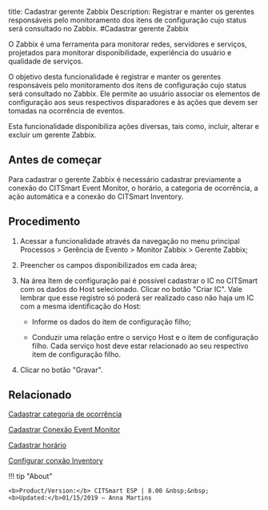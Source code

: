 title: Cadastrar gerente Zabbix
Description: Registrar e manter os gerentes responsáveis pelo monitoramento dos itens de configuração cujo status será consultado no Zabbix.
#Cadastrar gerente Zabbix

O Zabbix é uma ferramenta para monitorar redes, servidores e serviços,
projetados para monitorar disponibilidade, experiência do usuário e qualidade de
serviços.

O objetivo desta funcionalidade é registrar e manter os gerentes responsáveis
pelo monitoramento dos itens de configuração cujo status será consultado no
Zabbix. Ele permite ao usuário associar os elementos de configuração aos seus
respectivos disparadores e às ações que devem ser tomadas na ocorrência de
eventos.

Esta funcionalidade disponibiliza ações diversas, tais como, incluir, alterar e
excluir um gerente Zabbix.

Antes de começar
--------------------

Para cadastrar o gerente Zabbix é necessário cadastrar previamente a conexão do
CITSmart Event Monitor, o horário, a categoria de ocorrência, a ação automática
e a conexão do CITSmart Inventory.

Procedimento
----------------

1.  Acessar a funcionalidade através da navegação no menu principal Processos \>
    Gerência de Evento \> Monitor Zabbix \> Gerente Zabbix;

2.  Preencher os campos disponibilizados em cada área;

3.  Na área Item de configuração pai é possível cadastrar o IC no CITSmart com
    os dados do Host selecionado. Clicar no botão "Criar IC". Vale lembrar que
    esse registro só poderá ser realizado caso não haja um IC com a mesma
    identificação do Host:

    -   Informe os dados do item de configuração filho;

    -   Conduzir uma relação entre o serviço Host e o item de configuração filho.
        Cada serviço host deve estar relacionado ao seu respectivo item de
        configuração filho.

1.  Clicar no botão "Gravar".


Relacionado
----------

[Cadastrar categoria de ocorrência](/pt-br/citsmart-esp-8/processes/event/configuration/register-occurence-category.html)

[Cadastrar Conexão Event Monitor](/pt-br/citsmart-esp-8/processes/event/configuration/register-event-monitor-connection.html)

[Cadastrar horário](/pt-br/citsmart-esp-8/processes/event/configuration/register-time.html)

[Configurar conxão Inventory](/pt-br/citsmart-esp-8/processes/event/configuration/set-inventory-connection.html)


!!! tip "About"

    <b>Product/Version:</b> CITSmart ESP | 8.00 &nbsp;&nbsp;
    <b>Updated:</b>01/15/2019 – Anna Martins
